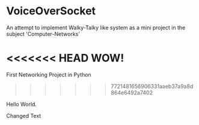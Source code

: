 # VoiceOverSocket
An attempt to implement Walky-Talky like system as a mini project in the subject 'Computer-Networks'

<<<<<<< HEAD
WOW!
=======
First Networking Project in Python
>>>>>>> 7721481656906331aaeb37a9a8d864e6492a7402


Hello World.

Changed Text